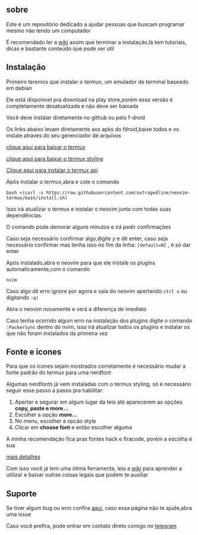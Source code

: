 ## sobre

Este é um repositório  dedicado a ajudar pessoas que buscam programar mesmo  não tendo um computador

É recomendado ler a [wiki](https://github.com/outragedline/neovim-termux/wiki) assim que terminar a instalação,lá tem tutoriais, dicas e bastante conteúdo que pode ser útil

## Instalação

Primeiro teremos que  instalar o termux, um emulador de terminal baseado em debian

Ele está disponível pra download na  play store,porém essa versão é completamente desatualizada e não deve ser baixada

Você deve instalar diretamente no  github ou pelo f-droid


Os links abaixo levam diretamente aos apks do fdroid,baixe todos e os instale através do seu gerenciador de arquivos

[clique aqui para baixar o termux](https://f-droid.org/repo/com.termux_118.apk)

[clique aqui para baixar o termux styling](https://f-droid.org/repo/com.termux.styling_29.apk)

[Clique aqui para instalar o termux api](https://f-droid.org/repo/com.termux.api_51.apk)


Após instalar o termux,abra e cole o comando

```
bash <(curl -s https://raw.githubusercontent.com/outragedline/neovim-termux/main/install.sh)
```

Isso irá atualizar o termux e instalar o neovim junto com todas suas dependências

O comando pode demorar alguns minutos e irá pedir confirmações

Caso seja necessário confirmar algo,digite _y_ e dê enter, caso seja necessário confirmar mas tenha isso no fim da linha: `[default=N]` , é só dar enter

Após instalado,abra o neovim para que ele instale os plugins automaticamente,com o comando
```
nvim
```
Caso algo dê erro ignore por agora e saia do neovim apertando `ctrl x` ou digitando `:q!`

Abra o neovim novamente e verá a diferença de imediato

Caso tenha ocorrido algum erro na instalação dos plugins digite o comando `:PackerSync` dentro do nvim, isso irá atualizar todos os plugins e instalar os que não foram instalados  da primeira  vez

## Fonte e ícones
Para que os ícones sejam mostrados corretamente é necessário mudar a fonte padrão do termux para uma nerdfont

Algumas nerdfonts já vem instaladas com o  termux styling,  só é necessário seguir esse passo a passo pra habilitar:

1. Apertar e segurar em algum lugar da tela até aparecerem as opções __copy, paste e more...__
1. Escolher a opção __more...__ 
1. No menu, escolher a opcão style
1. Clicar em __choose font__ e então escolher alguma

A minha recomendação fica pras fontes hack e firacode, porém a escolha é sua

[mais detalhes](https://github.com/outragedline/neovim-termux/wiki/Termux#personaliza%C3%A7%C3%A3o)



Com isso você já tem uma ótima ferramenta, leia a [wiki](https://github.com/outragedline/neovim-termux/wiki) para aprender a utilizar e baixar outras coisas legais que podem te  auxiliar


##  Suporte
Se tiver algum bug ou erro confira [aqui](https://github.com/outragedline/neovim-termux/wiki/Poss%C3%ADveis-erros-e-bugs), caso essa página não te ajude,abra uma issue


Caso você prefira, pode entrar em contato direto comigo no [telegram](https://t.me/Outragedline)
